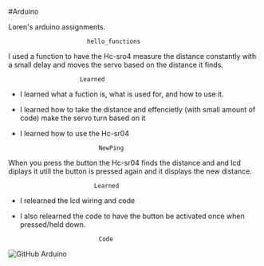 #Arduino

Loren's arduino assignments.

			  			  hello_functions  


I used a function to have the Hc-sro4 measure the distance constantly with a small 
delay and moves the servo based on the distance it finds.

						Learned
* I learned what a fuction is, what is used for, and how to use it.

* I learned how to take the distance and effencietly (with small amount of code) make the servo turn based on it

* I learned how to use the Hc-sr04





							NewPing 

When you press the button the Hc-sr04 finds the distance and and lcd diplays it 
utill the button is pressed again and it displays the new distance.

							Learned

* I relearned the lcd wiring and code

* I also relearned the code to have the button be activated once when pressed/held down.

							Code
![GitHub Arduino](media/NewPing.jpg)
